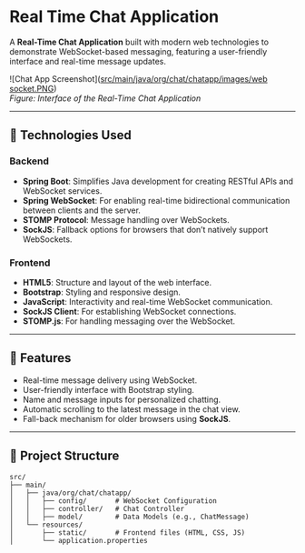 # Real Time Chat Application

A **Real-Time Chat Application** built with modern web technologies to demonstrate WebSocket-based messaging, featuring a user-friendly interface and real-time message updates.

![Chat App Screenshot]([src/main/java/org/chat/chatapp/images/web socket.PNG](https://raw.githubusercontent.com/ferhatseker180/WebChatApp/refs/heads/master/src/main/java/org/chat/chatapp/images/web%20socket.PNG))  
*Figure: Interface of the Real-Time Chat Application*

---

## 🔧 **Technologies Used**

### Backend
- **Spring Boot**: Simplifies Java development for creating RESTful APIs and WebSocket services.
- **Spring WebSocket**: For enabling real-time bidirectional communication between clients and the server.
- **STOMP Protocol**: Message handling over WebSockets.
- **SockJS**: Fallback options for browsers that don’t natively support WebSockets.

### Frontend
- **HTML5**: Structure and layout of the web interface.
- **Bootstrap**: Styling and responsive design.
- **JavaScript**: Interactivity and real-time WebSocket communication.
- **SockJS Client**: For establishing WebSocket connections.
- **STOMP.js**: For handling messaging over the WebSocket.

---

## 🚀 **Features**
- Real-time message delivery using WebSocket.
- User-friendly interface with Bootstrap styling.
- Name and message inputs for personalized chatting.
- Automatic scrolling to the latest message in the chat view.
- Fall-back mechanism for older browsers using **SockJS**.

---

## 📁 **Project Structure**
```plaintext
src/
├── main/
│   ├── java/org/chat/chatapp/
│   │   ├── config/       # WebSocket Configuration
│   │   ├── controller/   # Chat Controller
│   │   ├── model/        # Data Models (e.g., ChatMessage)
│   └── resources/
│       ├── static/       # Frontend files (HTML, CSS, JS)
│       └── application.properties
